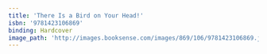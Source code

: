 ```yaml
---
title: 'There Is a Bird on Your Head!'
isbn: '9781423106869'
binding: Hardcover
image_path: 'http://images.booksense.com/images/869/106/9781423106869.jpg'
---
```


